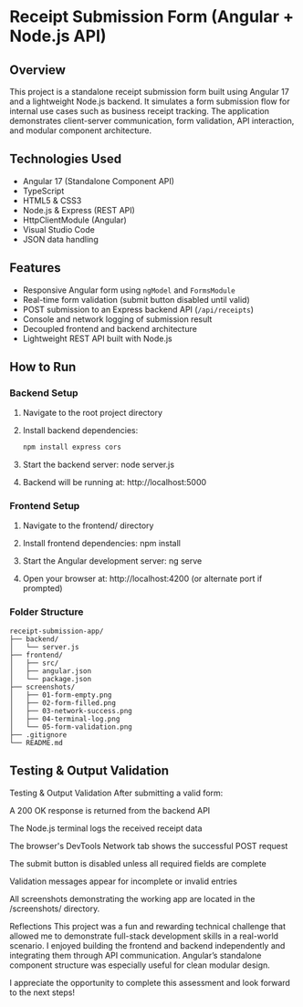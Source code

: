 # Receipt Submission Form (Angular + Node.js API)

## Overview
This project is a standalone receipt submission form built using Angular 17 and a lightweight Node.js backend. It simulates a form submission flow for internal use cases such as business receipt tracking. The application demonstrates client-server communication, form validation, API interaction, and modular component architecture.

## Technologies Used
- Angular 17 (Standalone Component API)
- TypeScript
- HTML5 & CSS3
- Node.js & Express (REST API)
- HttpClientModule (Angular)
- Visual Studio Code
- JSON data handling

## Features
- Responsive Angular form using `ngModel` and `FormsModule`
- Real-time form validation (submit button disabled until valid)
- POST submission to an Express backend API (`/api/receipts`)
- Console and network logging of submission result
- Decoupled frontend and backend architecture
- Lightweight REST API built with Node.js

## How to Run

### Backend Setup
1. Navigate to the root project directory
2. Install backend dependencies:
   ```bash
   npm install express cors
   
3. Start the backend server:
   node server.js

4. Backend will be running at: http://localhost:5000

### Frontend Setup
1. Navigate to the frontend/ directory

2. Install frontend dependencies:
   npm install

3. Start the Angular development server:
   ng serve

4. Open your browser at: http://localhost:4200 (or alternate port if prompted)

### Folder Structure

```
receipt-submission-app/
├── backend/
│   └── server.js
├── frontend/
│   ├── src/
│   ├── angular.json
│   └── package.json
├── screenshots/
│   ├── 01-form-empty.png
│   ├── 02-form-filled.png
│   ├── 03-network-success.png
│   ├── 04-terminal-log.png
│   └── 05-form-validation.png
├── .gitignore
└── README.md
```


## Testing & Output Validation

Testing & Output Validation
After submitting a valid form:

A 200 OK response is returned from the backend API

The Node.js terminal logs the received receipt data

The browser's DevTools Network tab shows the successful POST request

The submit button is disabled unless all required fields are complete

Validation messages appear for incomplete or invalid entries

All screenshots demonstrating the working app are located in the /screenshots/ directory.

Reflections
This project was a fun and rewarding technical challenge that allowed me to demonstrate full-stack development skills in a real-world scenario. I enjoyed building the frontend and backend independently and integrating them through API communication. Angular’s standalone component structure was especially useful for clean modular design.

I appreciate the opportunity to complete this assessment and look forward to the next steps!
